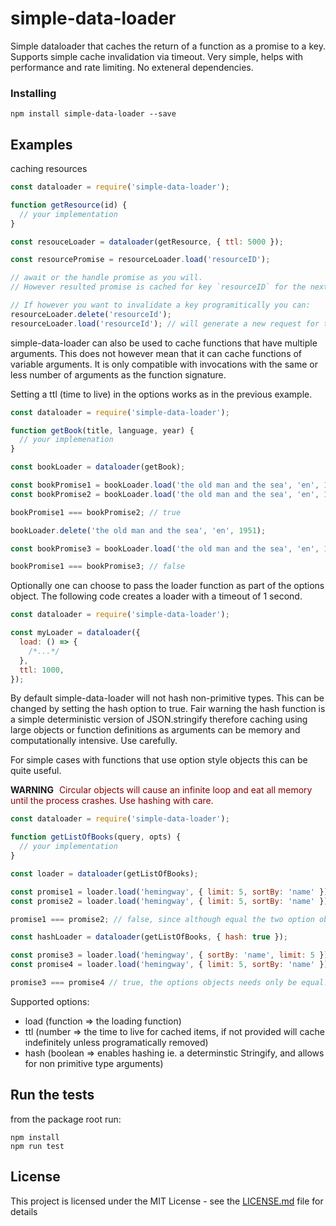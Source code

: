 # simple-data-loader

Simple dataloader that caches the return of a function as a promise to a key.
Supports simple cache invalidation via timeout. Very simple, helps with performance and
rate limiting. No exteneral dependencies.

### Installing

```
npm install simple-data-loader --save
```

## Examples

caching resources

```javascript
const dataloader = require('simple-data-loader');

function getResource(id) {
  // your implementation
}

const resouceLoader = dataloader(getResource, { ttl: 5000 });

const resourcePromise = resourceLoader.load('resourceID');

// await or the handle promise as you will.
// However resulted promise is cached for key `resourceID` for the next 5000 milliseconds

// If however you want to invalidate a key programitically you can:
resourceLoader.delete('resourceId');
resourceLoader.load('resourceId'); // will generate a new request for the underlying resource and cache it.
```

simple-data-loader can also be used to cache functions that have multiple arguments.
This does not however mean that it can cache functions of variable arguments. It is only compatible with invocations
with the same or less number of arguments as the function signature.

Setting a ttl (time to live) in the options works as in the previous example.

```javascript
const dataloader = require('simple-data-loader');

function getBook(title, language, year) {
  // your implemenation
}

const bookLoader = dataloader(getBook);

const bookPromise1 = bookLoader.load('the old man and the sea', 'en', 1951);
const bookPromise2 = bookLoader.load('the old man and the sea', 'en', 1951);

bookPromise1 === bookPromise2; // true

bookLoader.delete('the old man and the sea', 'en', 1951);

const bookPromise3 = bookLoader.load('the old man and the sea', 'en', 1951);

bookPromise1 === bookPromise3; // false
```

Optionally one can choose to pass the loader function as part of the options object.
The following code creates a loader with a timeout of 1 second.

```javascript
const dataloader = require('simple-data-loader');

const myLoader = dataloader({
  load: () => {
    /*...*/
  },
  ttl: 1000,
});
```

By default simple-data-loader will not hash non-primitive types. This can be changed by setting the hash option
to true. Fair warning the hash function is a simple deterministic version of JSON.stringify therefore caching using
large objects or function definitions as arguments can be memory and computationally intensive. Use carefully.

For simple cases with functions that use option style objects this can be quite useful.

**WARNING**  <span style="color: darkred; margin-left: 5px">Circular objects will cause an infinite loop and eat all memory until the process crashes. Use hashing with care.</span>

```javascript
const dataloader = require('simple-data-loader');

function getListOfBooks(query, opts) {
  // your implementation
}

const loader = dataloader(getListOfBooks);

const promise1 = loader.load('hemingway', { limit: 5, sortBy: 'name' });
const promise2 = loader.load('hemingway', { limit: 5, sortBy: 'name' });

promise1 === promise2; // false, since although equal the two option objects are not the same reference

const hashLoader = dataloader(getListOfBooks, { hash: true });

const promise3 = loader.load('hemingway', { sortBy: 'name', limit: 5 });
const promise4 = loader.load('hemingway', { limit: 5, sortBy: 'name' });

promise3 === promise4 // true, the options objects needs only be equal. Key ordering does not matter

```

Supported options:

- load  (function => the loading function)
- ttl   (number => the time to live for cached items, if not provided will cache indefinitely unless programatically removed)
- hash  (boolean => enables hashing ie. a determinstic Stringify, and allows for non primitive type arguments)

## Run the tests

from the package root run:

```
npm install
npm run test
```

## License

This project is licensed under the MIT License - see the [LICENSE.md](LICENSE.md) file for details
